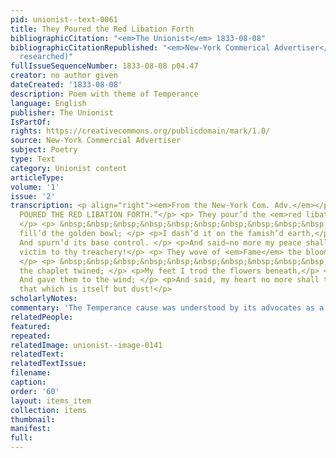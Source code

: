 ```yaml
---
pid: unionist--text-0061
title: They Poured the Red Libation Forth
bibliographicCitation: "<em>The Unionist</em> 1833-08-08"
bibliographicCitationRepublished: "<em>New-York Commerical Advertiser</em> (not yet
  researched)"
fullIssueSequenceNumber: 1833-08-08 p04.47
creator: no author given
dateCreated: '1833-08-08'
description: Poem with theme of Temperance
language: English
publisher: The Unionist
IsPartOf: 
rights: https://creativecommons.org/publicdomain/mark/1.0/
source: New-York Commercial Advertiser
subject: Poetry
type: Text
category: Unionist content
articleType: 
volume: '1'
issue: '2'
transcription: <p align="right"><em>From the New-York Com. Adv.</em></p> <p align="center">“THEY
  POURED THE RED LIBATION FORTH.”</p> <p> They pour’d the <em>red libation</em> forth,
  </p> <p> &nbsp;&nbsp;&nbsp;&nbsp;&nbsp;&nbsp;&nbsp;&nbsp;&nbsp;&nbsp;&nbsp; And
  fill’d the golden bowl; </p> <p>I dash’d it on the famish’d earth,</p> <p> &nbsp;&nbsp;&nbsp;&nbsp;&nbsp;&nbsp;&nbsp;&nbsp;&nbsp;&nbsp;&nbsp;
  And spurn’d its base control. </p> <p>And said—no more my peace shall be,</p> <p>A
  victim to thy treachery!</p> <p> They wove of <em>Fame</em> the blooming wreath,
  </p> <p> &nbsp;&nbsp;&nbsp;&nbsp;&nbsp;&nbsp;&nbsp;&nbsp;&nbsp;&nbsp;&nbsp; My brow
  the chaplet twined; </p> <p>My feet I trod the flowers beneath,</p> <p> &nbsp;&nbsp;&nbsp;&nbsp;&nbsp;&nbsp;&nbsp;&nbsp;&nbsp;&nbsp;&nbsp;
  And gave them to the wind; </p> <p>And said, my heart no more shall trust</p> <p>To
  that which is itself but dust!</p>
scholarlyNotes: 
commentary: 'The Temperance cause was understood by its advocates as a form of self-control. '
relatedPeople: 
featured: 
repeated: 
relatedImage: unionist--image-0141
relatedText: 
relatedTextIssue: 
filename: 
caption: 
order: '60'
layout: items_item
collection: items
thumbnail: 
manifest: 
full: 
---
```

